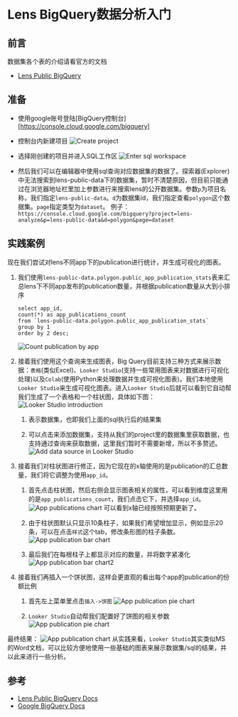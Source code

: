 # Lens BigQuery数据分析入门

## 前言
数据集各个表的介绍请看官方的文档
- [Lens Public BigQuery](https://docs.lens.xyz/docs/public-big-query)

## 准备
- 使用google账号登陆[BigQuery控制台][https://console.cloud.google.com/bigquery]

- 控制台内新建项目
![Create project](/docs/lens/images/create-project.png)

- 选择刚创建的项目并进入SQL工作区
![Enter sql workspace](/docs//lens//images/enter-big-query.png)

- 然后我们可以在编辑器中使用sql查询对应数据集的数据了。探索器(Explorer)中无法搜索到lens-public-data下的数据集，暂时不清楚原因，但目前只能通过在浏览器地址栏里加上参数进行来搜索lens的公开数据集。参数`p`为项目名称，我们指定`lens-public-data`。`d`为数据集id，我们指定查看`polygon`这个数据集。`page`指定类型为`dataset`。
例子：`https://console.cloud.google.com/bigquery?project=lens-analyze&p=lens-public-data&d=polygon&page=dataset`

## 实践案例
现在我们尝试对lens不同app下的publication进行统计，并生成可视化的图表。

1. 我们使用`lens-public-data.polygon.public_app_publication_stats`表来汇总lens下不同app发布的publication数量，并根据publication数量从大到小排序
    ```
    select app_id,
    count(*) as app_publications_count
    from `lens-public-data.polygon.public_app_publication_stats`
    group by 1
    order by 2 desc;
    ```
    ![Count publication by app](/docs//lens//images//count-lens-publication-by-app.png)

2. 接着我们使用这个查询来生成图表，Big Query目前支持三种方式来展示数据：`表格`(类似Excel)、`Looker Studio`(支持一些常用图表来对数据进行可视化处理)以及`Colab`(使用Python来处理数据并生成可视化图表)。我们本地使用`Looker Studio`来生成可视化图表。进入`Looker Studio`后就可以看到它自动帮我们生成了一个表格和一个柱状图，具体如下图：
![Looker Studio introduction](/docs//lens//images/looker-studio-introduction.png)
    1. 表示数据集，也即我们上面的sql执行后的结果集

    2. 可以点击来添加数据集，支持从我们的project里的数据集里获取数据，也支持通过查询来获取数据，这里我们暂时不需要新增，所以不多赘述。
    ![Add data source in Looker Studio](/docs//lens//images//add-data-source-in-looker-studio.png)

3. 接着我们对柱状图进行修正，因为它现在的x轴使用的是publication的汇总数量，我们将它调整为使用`app_id`。
    1. 首先点击柱状图，然后右侧会显示图表相关的属性，可以看到维度这里用的是`app_publications_count`，我们点击它下，并选择`app_id`。
    ![App publications chart](/docs//lens//images/app-publications-chart.png)
    可以看到x轴已经按照预期更新了。

    2. 由于柱状图默认只显示10条柱子，如果我们希望增加显示，例如显示20条，可以在点击`样式`这个tab，修改条形图的柱子条数。
    ![App publication bar chart](/docs//lens//images//app-publication-bar-chart.png)

    3. 最后我们在每根柱子上都显示对应的数量，并将数字紧凑化
    ![App publication bar chart2](/docs//lens//images//app-publication-bar-chart2.png)

4. 接着我们再插入一个饼状图，这样会更直观的看出每个app的publication的份额比例
    1. 首先左上菜单里点击`插入->饼图`
    ![App publication pie chart](/docs//lens//images//app-publication-pie-chart.png)

    2. `Looker Studio`自动帮我们配置好了饼图的相关参数
    ![App publication pie chart](/docs//lens//images//app-publication-pie-chart2.png)

最终结果：
![App publication chart](/docs//lens//images//app-publication-result.png)
从实践来看，`Looker Studio`其实类似MS的Word文档，可以比较方便地使用一些基础的图表来展示数据集/sql的结果，并以此来进行一些分析。

## 参考
- [Lens Public BigQuery Docs](https://docs.lens.xyz/docs/public-big-query)
- [Google BigQuery Docs](https://cloud.google.com/bigquery/docs/introduction?hl=en)

